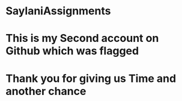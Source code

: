 # SaylaniAssignments
# This is my Second account on Github which was flagged 
# Thank you for giving us Time and another chance
